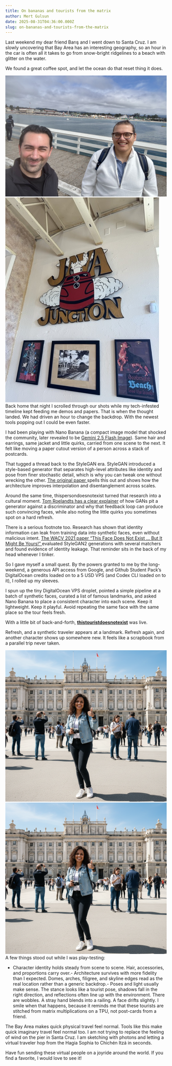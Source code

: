 ```yaml
---
title: On bananas and tourists from the matrix
author: Mert Gulsun
date: 2025-08-31T04:36:00.000Z
slug: on-bananas-and-tourists-from-the-matrix
---
```


Last weekend my dear friend Barış and I went down to Santa Cruz. I am slowly uncovering that Bay Area has an interesting geography, so an hour in the car is often all it takes to go from snow-bright ridgelines to a beach with glitter on the water. 

We found a great coffee spot, and let the ocean do that reset thing it does.

![image](https://raw.githubusercontent.com/setrf/blog-assets/main/posts/on-bananas-and-tourists-from-the-matrix/images/img-9484-jpeg-2608d6e5.jpeg) ![image](https://raw.githubusercontent.com/setrf/blog-assets/main/posts/on-bananas-and-tourists-from-the-matrix/images/img-9500-medium-jpeg-2608d6e5.jpeg)Back home that night I scrolled through our shots while my tech-infested timeline kept feeding me demos and papers. That is when the thought landed. We had driven an hour to change the backdrop. With the newest tools popping out I could be even faster.

I had been playing with Nano Banana (a compact image model that shocked the community, later revealed to be [Gemini 2.5 Flash Image](https://developers.googleblog.com/en/introducing-gemini-2-5-flash-image/)). Same hair and earrings, same jacket and little quirks, carried from one scene to the next. It felt like moving a paper cutout version of a person across a stack of postcards.

That tugged a thread back to the StyleGAN era. StyleGAN introduced a style-based generator that separates high-level attributes like identity and pose from finer stochastic detail, which is why you can tweak one without wrecking the other. [The original paper ](https://arxiv.org/abs/1812.04948)spells this out and shows how the architecture improves interpolation and disentanglement across scales.

Around the same time, thispersondoesnotexist turned that research into a cultural moment. [Tom Roelandts has a clear explainer](https://tomroelandts.com/articles/this-person-does-not-exist) of how GANs pit a generator against a discriminator and why that feedback loop can produce such convincing faces, while also noting the little quirks you sometimes spot on a hard refresh.

There is a serious footnote too. Research has shown that identity information can leak from training data into synthetic faces, even without malicious intent. [The WACV 2021 paper “This Face Does Not Exist … But It Might Be Yours!” ](https://arxiv.org/abs/2101.05084)evaluated StyleGAN2 generations with several matchers and found evidence of identity leakage. That reminder sits in the back of my head whenever I tinker. 

So I gave myself a small quest. By the powers granted to me by the long-weekend, a generous API access from Google, and Github Student Pack’s DigitalOcean credits loaded on to a 5 USD VPS (and Codex CLI loaded on to it), I rolled up my sleeves.

I spun up the tiny DigitalOcean VPS droplet, pointed a simple pipeline at a batch of synthetic faces, curated a list of famous landmarks, and asked Nano Banana to place a consistent character into each scene. Keep it lightweight. Keep it playful. Avoid repeating the same face with the same place so the tour feels fresh.

With a little bit of back-and-forth, [**thistouristdoesnotexist**](https://thistouristdoesnotexist.com/) was live. 

Refresh, and a synthetic traveler appears at a landmark. Refresh again, and another character shows up somewhere new. It feels like a scrapbook from a parallel trip never taken.

![image](https://raw.githubusercontent.com/setrf/blog-assets/main/posts/on-bananas-and-tourists-from-the-matrix/images/image-png-2608d6e5.png) ![image](https://raw.githubusercontent.com/setrf/blog-assets/main/posts/on-bananas-and-tourists-from-the-matrix/images/image-png-2608d6e5.png)A few things stood out while I was play-testing:

- Character identity holds steady from scene to scene. Hair, accessories, and proportions carry over.- Architecture survives with more fidelity than I expected. Domes, arches, filigree, and skyline edges read as the real location rather than a generic backdrop.- Poses and light usually make sense. The stance looks like a tourist pose, shadows fall in the right direction, and reflections often line up with the environment.
There are wobbles. A stray hand blends into a railing. A face drifts slightly. I smile when that happens, because it reminds me that these tourists are stitched from matrix multiplications on a TPU, not post-cards from a friend.

The Bay Area makes quick physical travel feel normal. Tools like this make quick imaginary travel feel normal too. I am not trying to replace the feeling of wind on the pier in Santa Cruz. I am sketching with photons and letting a virtual traveler hop from the Hagia Sophia to Chichén Itzá in seconds.

Have fun sending these virtual people on a joyride around the world. If you find a favorite, I would love to see it!